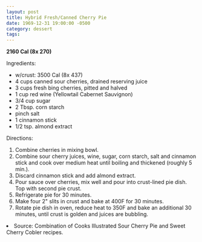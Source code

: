 ```yaml
---
layout: post
title: Hybrid Fresh/Canned Cherry Pie
date: 1969-12-31 19:00:00 -0500
category: dessert
tags: 
---
```

<b>2160 Cal (8x 270)</b>
<p>Ingredients:</p><ul>
<li>	w/crust: 3500 Cal (8x 437)</li>
<li>4 cups	canned sour cherries, drained reserving juice</li>
<li>3 cups	fresh bing cherries, pitted and halved</li>
<li>1 cup	red wine (Yellowtail Cabernet Sauvignon)</li>
<li>3/4 cup	sugar</li>
<li>2 Tbsp.	corn starch</li>
<li>pinch	salt</li>
<li>1	cinnamon stick</li>
<li>1/2 tsp.	almond extract</li>
</ul>
<p>Directions:</p>
<ol>
<li>Combine cherries in mixing bowl.</li>
<li>Combine sour cherry juices, wine, sugar, corn starch, salt and cinnamon stick and cook over medium heat until boiling and thickened (roughly 5 min.).</li>
<li>Discard cinnamon stick and add almond extract.</li>
<li>Pour sauce over cherries, mix well and pour into crust-lined pie dish.  Top with second pie crust.</li>
<li>Refrigerate pie for 30 minutes.</li>
<li>Make four 2" slits in crust and bake at 400F for 30 minutes.</li>
<li>Rotate pie dish in oven, reduce heat to 350F and bake an additional 30 minutes, until crust is golden and juices are bubbling.</li>
</ol>
<li>Source: Combination of Cooks Illustrated Sour Cherry Pie and Sweet Cherry Cobler recipes.  </li>
